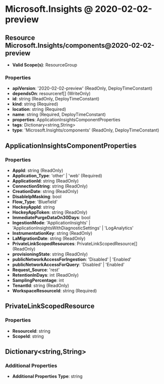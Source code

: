 # Microsoft.Insights @ 2020-02-02-preview

## Resource Microsoft.Insights/components@2020-02-02-preview
* **Valid Scope(s)**: ResourceGroup
### Properties
* **apiVersion**: '2020-02-02-preview' (ReadOnly, DeployTimeConstant)
* **dependsOn**: resourceref[] (WriteOnly)
* **id**: string (ReadOnly, DeployTimeConstant)
* **kind**: string (Required)
* **location**: string (Required)
* **name**: string (Required, DeployTimeConstant)
* **properties**: ApplicationInsightsComponentProperties
* **tags**: Dictionary<string,String>
* **type**: 'Microsoft.Insights/components' (ReadOnly, DeployTimeConstant)

## ApplicationInsightsComponentProperties
### Properties
* **AppId**: string (ReadOnly)
* **Application_Type**: 'other' | 'web' (Required)
* **ApplicationId**: string (ReadOnly)
* **ConnectionString**: string (ReadOnly)
* **CreationDate**: string (ReadOnly)
* **DisableIpMasking**: bool
* **Flow_Type**: 'Bluefield'
* **HockeyAppId**: string
* **HockeyAppToken**: string (ReadOnly)
* **ImmediatePurgeDataOn30Days**: bool
* **IngestionMode**: 'ApplicationInsights' | 'ApplicationInsightsWithDiagnosticSettings' | 'LogAnalytics'
* **InstrumentationKey**: string (ReadOnly)
* **LaMigrationDate**: string (ReadOnly)
* **PrivateLinkScopedResources**: PrivateLinkScopedResource[] (ReadOnly)
* **provisioningState**: string (ReadOnly)
* **publicNetworkAccessForIngestion**: 'Disabled' | 'Enabled'
* **publicNetworkAccessForQuery**: 'Disabled' | 'Enabled'
* **Request_Source**: 'rest'
* **RetentionInDays**: int (ReadOnly)
* **SamplingPercentage**: int
* **TenantId**: string (ReadOnly)
* **WorkspaceResourceId**: string (Required)

## PrivateLinkScopedResource
### Properties
* **ResourceId**: string
* **ScopeId**: string

## Dictionary<string,String>
### Additional Properties
* **Additional Properties Type**: string

